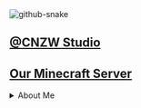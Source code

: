 <picture>
  <source media="(prefers-color-scheme: dark)" srcset="https://ghproxy.com/https://raw.githubusercontent.com/schlibra/schlibra/output/github-contribution-grid-snake-dark.svg" />
  <source media="(prefers-color-scheme: light)" srcset="https://ghproxy.com/https://raw.githubusercontent.com/schlibra/schlibra/output/github-contribution-grid-snake.svg" />
  <img alt="github-snake" src="https://ghproxy.com/https://raw.githubusercontent.com/schlibra/schlibra/output/github-contribution-grid-snake.svg" />
</picture>
  
## [@CNZW Studio](https://cnzw-wtw.github.io/)  
## [Our Minecraft Server](https://cnzw-wtw.github.io/MC/server/rule)  
<details>
  <summary>About Me</summary>
  [![GitHub](https://cnzw-wtw.github.io/img/icon/github.png)](https://github.com/CNZW-WTW/)  
  [![Bilibili](https://cnzw-wtw.github.io/img/icon/bilibili.png)](https://space.bilibili.com/3493132140284888/)  
  [![X](https://cnzw-wtw.github.io/img/icon/twitter.png)](https://twitter.com/CNZW_WTW/)  
  [![E-mail](https://cnzw-wtw.github.io/img/icon/email.png)](mailto:cnzw-wtw@qq.com)  
</details>
